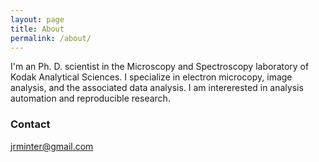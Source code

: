```yaml
---
layout: page
title: About
permalink: /about/
---
```


I'm an Ph. D. scientist in the Microscopy and Spectroscopy laboratory of Kodak Analytical Sciences. I specialize in electron microcopy, image analysis, and the associated data analysis. I am intererested in analysis automation and reproducible research.


### Contact

[jrminter@gmail.com](mailto:jrminter@gmail.com)